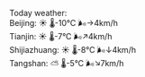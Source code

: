 Today weather:  
Beijing: ☀️   🌡️-10°C 🌬️→4km/h  
Tianjin: ☀️   🌡️-7°C 🌬️↗4km/h  
Shijiazhuang: ☀️   🌡️-8°C 🌬️↓4km/h  
Tangshan: ⛅️  🌡️-5°C 🌬️↘7km/h  
